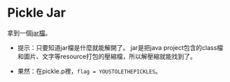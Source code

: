 # Pickle Jar
拿到一個[jar檔](pickle.jar)。
 * 提示：只要知道jar檔是什麼就能解開了。
 jar是把java project包含的class檔和圖片、文字等resource打包的壓縮檔，所以解壓縮就能找到了。

 * 果然：在pickle.p裡，```flag = YOUSTOLETHEPICKLES```。
